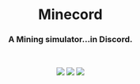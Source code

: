 <h1 align="center">Minecord</h1>

<h3 align="center">A Mining simulator...in Discord.</h3>
<br>
<p align="center">
    <img src="https://img.shields.io/github/v/release/DamienVesper/Minecord?style=for-the-badge&color=58e06e">
    <img src="https://img.shields.io/github/contributors/DamienVesper/Minecord?style=for-the-badge&color=58e06e">
    <img src="https://img.shields.io/github/last-commit/DamienVesper/Minecord?style=for-the-badge&color=58e06e">
</p>